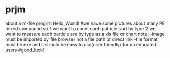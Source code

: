 # prjm
about a m-file progrm
Hello_World!
#we have some pictures about many PE mixed compound
so 
1.we want to count each patricle sort by type
2.we want to measure each particle are by type as a xls file or chart
note: 
-image must be imported by file browser not a file path or direct link
-file format must be exe and it should be easy to use(user friendly) for un educated users
#good_luck!
